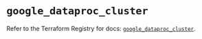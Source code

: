 # `google_dataproc_cluster`

Refer to the Terraform Registry for docs: [`google_dataproc_cluster`](https://registry.terraform.io/providers/hashicorp/google/6.11.0/docs/resources/dataproc_cluster).
